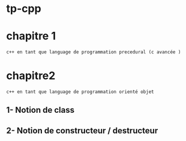 
# tp-cpp

# chapitre 1

    c++ en tant que language de programmation precedural (c avancée )

# chapitre2
    c++ en tant que language de programmation orienté objet
   ## 1- Notion de class
   ## 2- Notion de constructeur / destructeur
